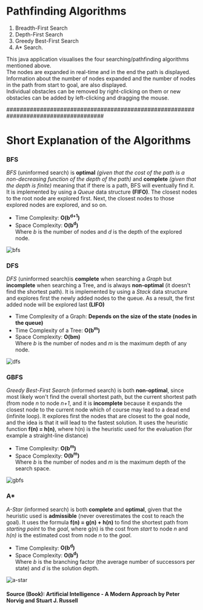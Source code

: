 # Pathfinding Algorithms

1. Breadth-First Search
2. Depth-First Search
3. Greedy Best-First Search
4. A* Search.

This java application visualises the four searching/pathfinding algorithms mentioned above.\
The nodes are expanded in real-time and in the end the path is displayed. Information about the number of nodes expanded and the number of nodes in the path from start to goal, are also displayed.\
Individual obstacles can be removed by right-clicking on them or new obstacles can be added by left-clicking and dragging the mouse.

#####################################################################################
# Short Explanation of the Algorithms

### BFS
*BFS* (uninformed search) is **optimal** *(given that the cost of the path is a non-decreasing function of the depth of the path)* and **complete** *(given that the depth is finite)* meaning that if there is a path, BFS will eventually find it. It is implemented by using a *Queue* data structure **(FIFO)**. The closest nodes to the root node are explored first. Next, the closest nodes to those explored nodes are explored, and so on.
- Time Complexity: **O(b<sup>d+1</sup>)**
- Space Complexity: **O(b<sup>d</sup>)**\
Where *b* is the number of nodes and *d* is the depth of the explored node.

![bfs](https://user-images.githubusercontent.com/35272873/120218293-2dfb3500-c242-11eb-8377-e532e065da1d.gif)

### DFS
*DFS* (uninformed search)is **complete** when searching a *Graph* but **incomplete** when searching a Tree, and is always **non-optimal** (it doesn't find the shortest path). It is implemented by using a *Stack* data structure and explores first the newly added nodes to the queue. As a result, the first added node will be explored last **(LIFO)**
- Time Complexity of a Graph: **Depends on the size of the state (nodes in the queue)**
- Time Complexity of a Tree: **O(b<sup>m</sup>)**
- Space Complexity: **O(bm)**\
Where *b* is the number of nodes and *m* is the maximum depth of any node.

![dfs](https://user-images.githubusercontent.com/35272873/120219749-626ff080-c244-11eb-9989-569a35edcd71.gif)

### GBFS
*Greedy Best-First Search* (informed search) is both **non-optimal**, since most likely won't find the overall shortest path, but the current shortest path (from node *n* to node *n+1*, and it is **incomplete** because it expands the closest node to the current node which of course may lead to a dead end (infinite loop). It explores first the nodes that are closest to the goal node, and the idea is that it will lead to the fastest solution. It uses the heuristic function **f(n) = h(n)**, where h(n) is the heuristic used for the evaluation (for example a straight-line distance)
- Time Complexity: **O(b<sup>m</sup>)**
- Space Complexity: **O(b<sup>m</sup>)**\
Where *b* is the number of nodes and *m* is the maximum depth of the search space.

![gbfs](https://user-images.githubusercontent.com/35272873/120219689-4cfac680-c244-11eb-80ec-a852222c2ef7.gif)

### A*
*A-Star* (informed search) is both **complete** and **optimal**, given that the heuristic used is **admissible** (never overestimates the cost to reach the goal). It uses the formula **f(n) = g(n) + h(n)** to find the shortest path from *starting point* to the *goal*, where g(n) is the cost from *start* to node *n* and *h(n)* is the estimated cost from node *n* to the *goal*.
- Time Complexity: **O(b<sup>d</sup>)**
- Space Complexity: **O(b<sup>d</sup>)**\
Where *b* is the branching factor (the average number of successors per state) and *d* is the solution depth.

![a-star](https://user-images.githubusercontent.com/35272873/120219727-597f1f00-c244-11eb-906a-2ffcdab81150.gif)

#### Source (Book): **Artificial Intelligence - A Modern Approach by Peter Norvig and Stuart J. Russell**

